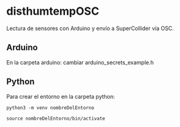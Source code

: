 # disthumtempOSC

Lectura de sensores con Arduino y envío a SuperCollider vía OSC. 

## Arduino

En la carpeta arduino: cambiar arduino_secrets_example.h

## Python

Para crear el entorno en la carpeta python:

```
python3 -m venv nombreDelEntorno
```

```
source nombreDelEntorno/bin/activate
```

